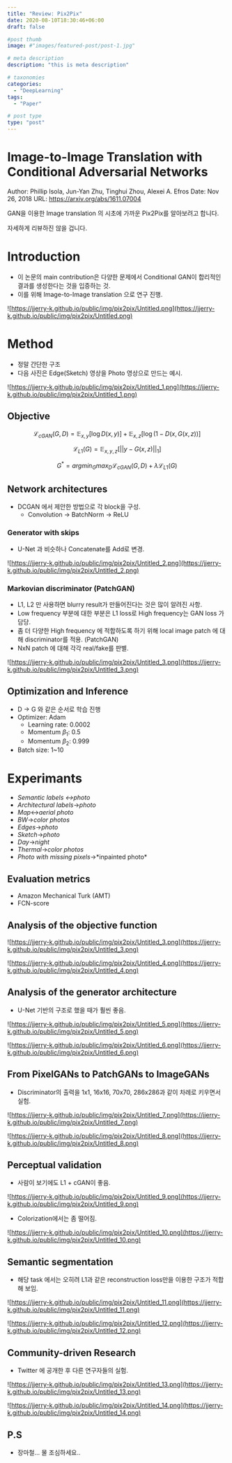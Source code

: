 ```yaml
---
title: "Review: Pix2Pix"
date: 2020-08-10T18:30:46+06:00
draft: false

#post thumb
image: #"images/featured-post/post-1.jpg"

# meta description
description: "this is meta description"

# taxonomies
categories:
  - "DeepLearning"
tags:
  - "Paper"

# post type
type: "post"
---
```


# Image-to-Image Translation with Conditional Adversarial Networks

Author: Phillip Isola, Jun-Yan Zhu, Tinghui Zhou, Alexei A. Efros
Date: Nov 26, 2018
URL: https://arxiv.org/abs/1611.07004

GAN을 이용한 Image translation 의 시초에 가까운 Pix2Pix를 알아보려고 합니다. 

자세하게 리뷰하진 않을 겁니다. 

# Introduction

- 이 논문의 main contribution은 다양한 문제에서 Conditional GAN이 합리적인 결과를 생성한다는 것을 입증하는 것.
- 이를 위해 Image-to-Image translation 으로 연구 진행.

![https://jjerry-k.github.io/public/img/pix2pix/Untitled.png](https://jjerry-k.github.io/public/img/pix2pix/Untitled.png)

# Method

- 정말 간단한 구조
- 다음 사진은 Edge(Sketch) 영상을 Photo 영상으로 만드는 예시.

![https://jjerry-k.github.io/public/img/pix2pix/Untitled_1.png](https://jjerry-k.github.io/public/img/pix2pix/Untitled_1.png)

## Objective

$$\mathcal{L}_{cGAN}(G, D) = \mathbb{E}_{x, y}[\log D(x, y)] + \mathbb{E}_{x, z}[\log (1-D(x, G(x, z))]$$

$$\mathcal{L}_{L1}(G) = \mathbb{E}_{x, y, z}[||y-G(x,z)||_1]$$

$$G^* = argmin_Gmax_D\mathcal{L}_{cGAN}(G, D) + \lambda\mathcal{L}_{L1}(G)$$

## Network architectures

- DCGAN 에서 제안한 방법으로 각 block을 구성.
    - Convolution → BatchNorm → ReLU

### Generator with skips

- U-Net 과 비슷하나 Concatenate를 Add로 변경.

![https://jjerry-k.github.io/public/img/pix2pix/Untitled_2.png](https://jjerry-k.github.io/public/img/pix2pix/Untitled_2.png)

### Markovian discriminator (PatchGAN)

- L1, L2 만 사용하면 blurry result가 만들어진다는 것은 많이 알려진 사항.
- Low frequency 부분에 대한 부분은 L1 loss로 High frequency는 GAN loss 가 담당.
- 좀 더 다양한 High frequency 에 적합하도록 하기 위해 local image patch 에 대해 discriminator를 적용. (PatchGAN)
- NxN patch 에 대해 각각 real/fake를 판별.

![https://jjerry-k.github.io/public/img/pix2pix/Untitled_3.png](https://jjerry-k.github.io/public/img/pix2pix/Untitled_3.png)

## Optimization and Inference

- D → G 와 같은 순서로 학습 진행
- Optimizer: Adam
    - Learning rate: 0.0002
    - Momentum $\beta_1$: 0.5
    - Momentum $\beta_2$: 0.999
- Batch size: 1~10

# Experimants

- *Semantic labels ↔photo*
- *Architectural labels*→*photo*
- *Map*↔*aerial photo*
- *BW*→*color photos*
- *Edges*→*photo*
- *Sketch*→*photo*
- *Day*→*night*
- *Thermal*→*color photos*
- *Photo with missing pixels*→*inpainted photo\*

## Evaluation metrics

- Amazon Mechanical Turk (AMT)
- FCN-score

## Analysis of the  objective function

![https://jjerry-k.github.io/public/img/pix2pix/Untitled_3.png](https://jjerry-k.github.io/public/img/pix2pix/Untitled_3.png)

![https://jjerry-k.github.io/public/img/pix2pix/Untitled_4.png](https://jjerry-k.github.io/public/img/pix2pix/Untitled_4.png)

## Analysis of the generator architecture

- U-Net 기반의 구조로 했을 때가 훨씬 좋음.

![https://jjerry-k.github.io/public/img/pix2pix/Untitled_5.png](https://jjerry-k.github.io/public/img/pix2pix/Untitled_5.png)

![https://jjerry-k.github.io/public/img/pix2pix/Untitled_6.png](https://jjerry-k.github.io/public/img/pix2pix/Untitled_6.png)

## From PixelGANs to PatchGANs to ImageGANs

- Discriminator의 출력을 1x1, 16x16, 70x70, 286x286과 같이 차례로 키우면서 실험.

![https://jjerry-k.github.io/public/img/pix2pix/Untitled_7.png](https://jjerry-k.github.io/public/img/pix2pix/Untitled_7.png)

![https://jjerry-k.github.io/public/img/pix2pix/Untitled_8.png](https://jjerry-k.github.io/public/img/pix2pix/Untitled_8.png)

## Perceptual validation

- 사람이 보기에도 L1 + cGAN이 좋음.

![https://jjerry-k.github.io/public/img/pix2pix/Untitled_9.png](https://jjerry-k.github.io/public/img/pix2pix/Untitled_9.png)

- Colorization에서는 좀 떨어짐.

![https://jjerry-k.github.io/public/img/pix2pix/Untitled_10.png](https://jjerry-k.github.io/public/img/pix2pix/Untitled_10.png)

## Semantic segmentation

- 해당 task 에서는 오히려 L1과 같은 reconstruction loss만을 이용한 구조가 적합해 보임.

![https://jjerry-k.github.io/public/img/pix2pix/Untitled_11.png](https://jjerry-k.github.io/public/img/pix2pix/Untitled_11.png)

![https://jjerry-k.github.io/public/img/pix2pix/Untitled_12.png](https://jjerry-k.github.io/public/img/pix2pix/Untitled_12.png)

## Community-driven Research

- Twitter 에 공개한 후 다른 연구자들의 실험.

![https://jjerry-k.github.io/public/img/pix2pix/Untitled_13.png](https://jjerry-k.github.io/public/img/pix2pix/Untitled_13.png)

![https://jjerry-k.github.io/public/img/pix2pix/Untitled_14.png](https://jjerry-k.github.io/public/img/pix2pix/Untitled_14.png)


## P.S
- 장마철... 물 조심하세요..
